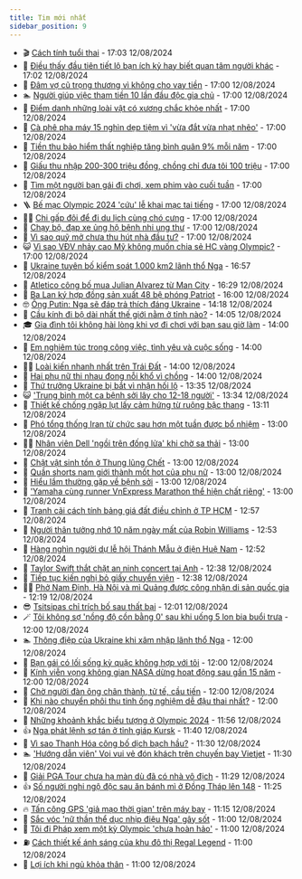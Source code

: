 ```yaml
---
title: Tim mới nhất
sidebar_position: 9
---
```


<!-- vnexpress-tin-moi-nhat:START -->
- 🎬 [Cách tính tuổi thai](https://vnexpress.net/cach-tinh-tuoi-thai-4780133.html) - 17:03 12/08/2024
- 🐎 [Điều thấy đầu tiên tiết lộ bạn ích kỷ hay biết quan tâm người khác](https://vnexpress.net/dieu-thay-dau-tien-tiet-lo-ban-ich-ky-hay-biet-quan-tam-nguoi-khac-4778855.html) - 17:02 12/08/2024
- 🦍 [Đâm vợ cũ trọng thương vì không cho vay tiền](https://vnexpress.net/dam-vo-cu-trong-thuong-vi-khong-cho-vay-tien-4780736.html) - 17:00 12/08/2024
- 🏊 [Người giúp việc tham tiền 10 lần đầu độc gia chủ](https://vnexpress.net/10-lan-dau-doc-cua-nu-giup-viec-tham-tien-4780712.html) - 17:00 12/08/2024
- 🎊 [Điểm danh những loài vật có xương chắc khỏe nhất](https://vnexpress.net/diem-danh-nhung-loai-vat-co-xuong-chac-khoe-nhat-4780707.html) - 17:00 12/08/2024
- 🎃 [Cà phê pha máy 15 nghìn dẹp tiệm vì &#39;vừa đắt vừa nhạt nhẽo&#39;](https://vnexpress.net/ca-phe-pha-may-15-nghin-dep-tiem-vi-vua-dat-vua-nhat-nheo-4780698.html) - 17:00 12/08/2024
- 🧰 [Tiền thu bảo hiểm thất nghiệp tăng bình quân 9% mỗi năm](https://vnexpress.net/tien-thu-bao-hiem-that-nghiep-tang-binh-quan-9-moi-nam-4780696.html) - 17:00 12/08/2024
- 🔭 [Giấu thu nhập 200-300 triệu đồng, chồng chỉ đưa tôi 100 triệu](https://vnexpress.net/giau-thu-nhap-200-300-trieu-dong-chong-chi-dua-toi-100-trieu-4780628.html) - 17:00 12/08/2024
- 🫶 [Tìm một người bạn gái đi chơi, xem phim vào cuối tuần](https://vnexpress.net/tim-mot-nguoi-ban-gai-di-choi-xem-phim-vao-cuoi-tuan-4780560.html) - 17:00 12/08/2024
- 🪜 [Bế mạc Olympic 2024 &#39;cứu&#39; lễ khai mạc tai tiếng](https://vnexpress.net/be-mac-olympic-2024-cuu-le-khai-mac-tai-tieng-4780540.html) - 17:00 12/08/2024
- 👨‍🏫 [Chi gấp đôi để đi du lịch cùng chó cưng](https://vnexpress.net/chi-gap-doi-de-di-du-lich-cung-cho-cung-4780499.html) - 17:00 12/08/2024
- 🎊 [Chạy bộ, đạp xe ủng hộ bệnh nhi ung thư](https://vnexpress.net/chay-bo-dap-xe-ung-ho-benh-nhi-ung-thu-4779753.html) - 17:00 12/08/2024
- 🎊 [Vì sao quỹ mở chưa thu hút nhà đầu tư?](https://vnexpress.net/vi-sao-quy-mo-chua-thu-hut-nha-dau-tu-4778215.html) - 17:00 12/08/2024
- 😺 [Vì sao VĐV nhảy cao Mỹ không muốn chia sẻ HC vàng Olympic?](https://vnexpress.net/vi-sao-vdv-nhay-cao-my-khong-muon-chia-se-hc-vang-olympic-4780686.html) - 17:00 12/08/2024
- 🐘 [Ukraine tuyên bố kiểm soát 1.000 km2 lãnh thổ Nga](https://vnexpress.net/ukraine-tuyen-bo-kiem-soat-1-000-km2-lanh-tho-nga-4780737.html) - 16:57 12/08/2024
- 🌁 [Atletico công bố mua Julian Alvarez từ Man City](https://vnexpress.net/atletico-cong-bo-mua-julian-alvarez-tu-man-city-4780733.html) - 16:29 12/08/2024
- 🐲 [Ba Lan ký hợp đồng sản xuất 48 bệ phóng Patriot](https://vnexpress.net/ba-lan-ky-hop-dong-san-xuat-48-be-phong-patriot-4780729.html) - 16:00 12/08/2024
- 🤓 [Ông Putin: Nga sẽ đáp trả thích đáng Ukraine](https://vnexpress.net/ong-putin-nga-se-dap-tra-thich-dang-ukraine-4780725.html) - 14:18 12/08/2024
- 💪 [Cầu kính đi bộ dài nhất thế giới nằm ở tỉnh nào?](https://vnexpress.net/cau-kinh-di-bo-dai-nhat-the-gioi-nam-o-tinh-nao-4780702.html) - 14:05 12/08/2024
- 🎓 [Gia đình tôi không hài lòng khi vợ đi chơi với bạn sau giờ làm](https://vnexpress.net/gia-dinh-toi-khong-hai-long-khi-vo-di-choi-voi-ban-sau-gio-lam-4780593.html) - 14:00 12/08/2024
- 🫣 [Em nghiêm túc trong công việc, tình yêu và cuộc sống](https://vnexpress.net/em-nghiem-tuc-trong-cong-viec-tinh-yeu-va-cuoc-song-4780552.html) - 14:00 12/08/2024
- 🧑‍💻 [Loài kiến nhanh nhất trên Trái Đất](https://vnexpress.net/loai-kien-nhanh-nhat-tren-trai-dat-4780348.html) - 14:00 12/08/2024
- 🐲 [Hai phụ nữ thi nhau đong nỗi khổ vì chồng](https://vnexpress.net/hai-phu-nu-thi-nhau-dong-noi-kho-vi-chong-4780690.html) - 14:00 12/08/2024
- 🌝 [Thứ trưởng Ukraine bị bắt vì nhận hối lộ](https://vnexpress.net/thu-truong-ukraine-bi-bat-vi-nhan-hoi-lo-4780721.html) - 13:35 12/08/2024
- 😺 [&#39;Trung bình một ca bệnh sởi lây cho 12-18 người&#39;](https://vnexpress.net/trung-binh-mot-ca-benh-soi-lay-cho-12-18-nguoi-4780692.html) - 13:34 12/08/2024
- 🐎 [Thiết kế chống ngập lụt lấy cảm hứng từ ruộng bậc thang](https://vnexpress.net/thiet-ke-chong-ngap-lut-lay-cam-hung-tu-ruong-bac-thang-4780386.html) - 13:11 12/08/2024
- 🎡 [Phó tổng thống Iran từ chức sau hơn một tuần được bổ nhiệm](https://vnexpress.net/pho-tong-thong-iran-tu-chuc-sau-hon-mot-tuan-duoc-bo-nhiem-4780722.html) - 13:00 12/08/2024
- 👨‍🏫 [Nhân viên Dell &#39;ngồi trên đống lửa&#39; khi chờ sa thải](https://vnexpress.net/nhan-vien-dell-ngoi-tren-dong-lua-khi-cho-sa-thai-4780635.html) - 13:00 12/08/2024
- 🦆 [Chật vật sinh tồn ở Thung lũng Chết](https://vnexpress.net/chat-vat-sinh-ton-o-thung-lung-chet-4780596.html) - 13:00 12/08/2024
- 🚦 [Quần shorts nam giới thành mốt hot của phụ nữ](https://vnexpress.net/quan-shorts-nam-gioi-thanh-mot-hot-cua-phu-nu-4780463.html) - 13:00 12/08/2024
- 💫 [Hiểu lầm thường gặp về bệnh sởi](https://vnexpress.net/hieu-lam-thuong-gap-ve-benh-soi-4780652.html) - 13:00 12/08/2024
- 🎉 [&#39;Yamaha cùng runner VnExpress Marathon thể hiện chất riêng&#39;](https://vnexpress.net/yamaha-cung-runner-vnexpress-marathon-the-hien-chat-rieng-4780046.html) - 13:00 12/08/2024
- 🌋 [Tranh cãi cách tính bảng giá đất điều chỉnh ở TP HCM](https://vnexpress.net/tranh-cai-cach-tinh-bang-gia-dat-dieu-chinh-o-tp-hcm-4780719.html) - 12:57 12/08/2024
- 🤖 [Người thân tưởng nhớ 10 năm ngày mất của Robin Williams](https://vnexpress.net/nguoi-than-tuong-nho-10-nam-ngay-mat-cua-robin-williams-4780445.html) - 12:53 12/08/2024
- 🦏 [Hàng nghìn người dự lễ hội Thánh Mẫu ở điện Huệ Nam](https://vnexpress.net/hang-nghin-nguoi-du-le-hoi-thanh-mau-o-dien-hue-nam-4780608.html) - 12:52 12/08/2024
- 🦩 [Taylor Swift thắt chặt an ninh concert tại Anh](https://vnexpress.net/taylor-swift-that-chat-an-ninh-concert-tai-anh-4780527.html) - 12:38 12/08/2024
- 👺 [Tiếp tục kiến nghị bỏ giấy chuyển viện](https://vnexpress.net/tiep-tuc-kien-nghi-bo-giay-chuyen-vien-4780515.html) - 12:38 12/08/2024
- 🧑‍🏫 [Phở Nam Định, Hà Nội và mì Quảng được công nhận di sản quốc gia](https://vnexpress.net/pho-nam-dinh-ha-noi-va-mi-quang-duoc-cong-nhan-di-san-quoc-gia-4780632.html) - 12:19 12/08/2024
- 😎 [Tsitsipas chỉ trích bố sau thất bại](https://vnexpress.net/tsitsipas-chi-trich-bo-sau-that-bai-4780674.html) - 12:01 12/08/2024
- 🪄 [Tôi không sợ &#39;nồng độ cồn bằng 0&#39; sau khi uống 5 lon bia buổi trưa](https://vnexpress.net/toi-khong-so-nong-do-con-bang-0-sau-khi-uong-5-lon-bia-buoi-trua-4780656.html) - 12:00 12/08/2024
- 🏊 [Thông điệp của Ukraine khi xâm nhập lãnh thổ Nga](https://vnexpress.net/thong-diep-cua-ukraine-khi-xam-nhap-lanh-tho-nga-4780633.html) - 12:00 12/08/2024
- 💃 [Bạn gái có lối sống kỳ quặc không hợp với tôi](https://vnexpress.net/ban-gai-co-loi-song-ky-quac-khong-hop-voi-toi-4780563.html) - 12:00 12/08/2024
- 🦆 [Kính viễn vọng không gian NASA dừng hoạt động sau gần 15 năm](https://vnexpress.net/kinh-vien-vong-khong-gian-nasa-dung-hoat-dong-sau-gan-15-nam-4780377.html) - 12:00 12/08/2024
- 🎊 [Chờ người đàn ông chân thành, tử tế, cầu tiến](https://vnexpress.net/cho-nguoi-dan-ong-chan-thanh-tu-te-cau-tien-4780349.html) - 12:00 12/08/2024
- 👺 [Khi nào chuyển phôi thụ tinh ống nghiệm dễ đậu thai nhất?](https://vnexpress.net/khi-nao-chuyen-phoi-thu-tinh-ong-nghiem-de-dau-thai-nhat-4780697.html) - 12:00 12/08/2024
- 🎡 [Những khoảnh khắc biểu tượng ở Olympic 2024](https://vnexpress.net/nhung-khoanh-khac-bieu-tuong-o-olympic-2024-4780529.html) - 11:56 12/08/2024
- 👍 [Nga phát lệnh sơ tán ở tỉnh giáp Kursk](https://vnexpress.net/nga-phat-lenh-so-tan-o-tinh-giap-kursk-4780713.html) - 11:40 12/08/2024
- 🐎 [Vì sao Thanh Hóa công bố dịch bạch hầu?](https://vnexpress.net/vi-sao-thanh-hoa-cong-bo-dich-bach-hau-4780706.html) - 11:30 12/08/2024
- 🏊 [&#39;Hướng dẫn viên&#39; Voi vui vẻ đón khách trên chuyến bay Vietjet](https://vnexpress.net/huong-dan-vien-voi-vui-ve-don-khach-tren-chuyen-bay-vietjet-4780677.html) - 11:30 12/08/2024
- 🦩 [Giải PGA Tour chưa hạ màn dù đã có nhà vô địch](https://vnexpress.net/giai-pga-tour-chua-ha-man-du-da-co-nha-vo-dich-4780714.html) - 11:29 12/08/2024
- 👍 [Số người nghi ngộ độc sau ăn bánh mì ở Đồng Tháp lên 148](https://vnexpress.net/so-nguoi-nghi-ngo-doc-sau-an-banh-mi-o-dong-thap-len-148-4780694.html) - 11:25 12/08/2024
- 🔥 [Tấn công GPS &#39;giả mạo thời gian&#39; trên máy bay](https://vnexpress.net/tan-cong-gps-gia-mao-thoi-gian-tren-may-bay-4780160.html) - 11:15 12/08/2024
- 💄 [Sắc vóc &#39;nữ thần thể dục nhịp điệu Nga&#39; gây sốt](https://vnexpress.net/sac-voc-nu-than-the-duc-nhip-dieu-nga-gay-sot-4780667.html) - 11:00 12/08/2024
- 🤡 [Tôi đi Pháp xem một kỳ Olympic &#39;chưa hoàn hảo&#39;](https://vnexpress.net/toi-di-phap-xem-mot-ky-olympic-chua-hoan-hao-4780394.html) - 11:00 12/08/2024
- ⛽️ [Cách thiết kế ánh sáng của khu đô thị Regal Legend](https://vnexpress.net/cach-thiet-ke-anh-sang-cua-khu-do-thi-regal-legend-4780684.html) - 11:00 12/08/2024
- 🚀 [Lợi ích khi ngủ khỏa thân](https://vnexpress.net/loi-ich-khi-ngu-khoa-than-4780548.html) - 11:00 12/08/2024<!-- vnexpress-tin-moi-nhat:END -->
